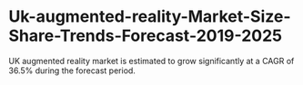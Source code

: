 # Uk-augmented-reality-Market-Size-Share-Trends-Forecast-2019-2025
UK augmented reality market is estimated to grow significantly at a CAGR of 36.5% during the forecast period. 
